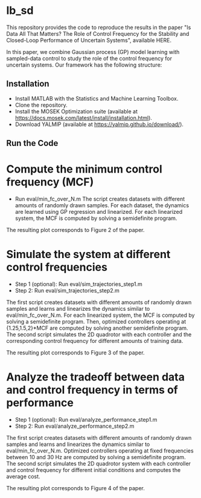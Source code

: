 # lb_sd
This repository provides the code to reproduce the results in the paper "Is Data All That Matters? The Role of Control Frequency for the Stability and Closed-Loop Performance of Uncertain Systems", available HERE.

In this paper, we combine Gaussian process (GP) model learning with sampled-data control to study the role of the control frequency for uncertain systems. Our framework has the following structure:



## Installation
- Install MATLAB with the Statistics and Machine Learning Toolbox.
- Clone the repository.
- Install the MOSEK Optimization suite (available at https://docs.mosek.com/latest/install/installation.html).
- Download YALMIP (available at https://yalmip.github.io/download/).

## Run the Code
# Compute the minimum control frequency (MCF)
- Run eval/min_fc_over_N.m
The script creates datasets with different amounts of randomly drawn samples. For each dataset, the dynamics are learned using GP regression and linearized. For each linearized system, the MCF is computed by solving a semidefinite program.

The resulting plot corresponds to Figure 2 of the paper.


# Simulate the system at different control frequencies
- Step 1 (optional): Run eval/sim_trajectories_step1.m
- Step 2: Run eval/sim_trajectories_step2.m


The first script creates datasets with different amounts of randomly drawn samples and learns and linearizes the dynamics similar to eval/min_fc_over_N.m. For each linearized system, the MCF is computed by solving a semidefinite program. Then, optimized controllers operating at {1.25,1.5,2}*MCF are computed by solving another semidefinite program. The second script simulates the 2D quadrotor with each controller and the corresponding control frequency for different amounts of training data.

The resulting plot corresponds to Figure 3 of the paper.

# Analyze the tradeoff between data and control frequency in terms of performance
- Step 1 (optional): Run eval/analyze_performance_step1.m
- Step 2: Run eval/analyze_performance_step2.m


The first script creates datasets with different amounts of randomly drawn samples and learns and linearizes the dynamics similar to eval/min_fc_over_N.m. Optimized controllers operating at fixed frequencies between 10 and 30 Hz are computed by solving a semidefinite program. The second script simulates the 2D quadrotor system with each controller and control frequency for different initial conditions and computes the average cost.

The resulting plot corresponds to Figure 4 of the paper.
